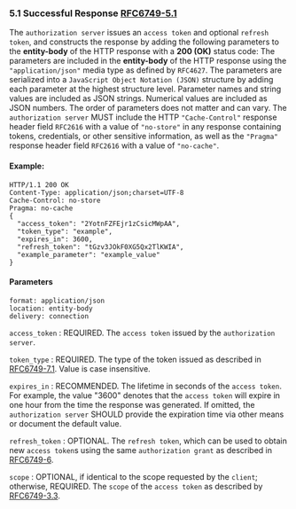 ### 5.1 Successful Response [RFC6749-5.1]

The `authorization server` issues an `access token` and optional `refresh
token`, and constructs the response by adding the following parameters
to the **entity-body** of the HTTP response with a **200 (OK)** status code:
The parameters are included in the **entity-body** of the HTTP response
using the `"application/json"` media type as defined by `RFC4627`. The
parameters are serialized into a `JavaScript Object Notation (JSON)`
structure by adding each parameter at the highest structure level.
Parameter names and string values are included as JSON strings.
Numerical values are included as JSON numbers. The order of
parameters does not matter and can vary.
The `authorization server` MUST include the HTTP `"Cache-Control"`
response header field `RFC2616` with a value of `"no-store"` in any
response containing tokens, credentials, or other sensitive
information, as well as the `"Pragma"` response header field `RFC2616`
with a value of `"no-cache"`.

#### Example:

```http response
HTTP/1.1 200 OK
Content-Type: application/json;charset=UTF-8
Cache-Control: no-store
Pragma: no-cache
{
  "access_token": "2YotnFZFEjr1zCsicMWpAA",
  "token_type": "example",
  "expires_in": 3600,
  "refresh_token": "tGzv3JOkF0XG5Qx2TlKWIA",
  "example_parameter": "example_value"
}
```

#### Parameters

```
format: application/json
location: entity-body
delivery: connection
```

`access_token`
: REQUIRED. The `access token` issued by the `authorization server`.

`token_type`
: REQUIRED. The type of the token issued
as described in [RFC6749-7.1]. Value is case insensitive.

`expires_in`
: RECOMMENDED. The lifetime in seconds of the `access token`. For
example, the value "3600" denotes that the `access token` will
expire in one hour from the time the response was generated.
If omitted, the `authorization server` SHOULD provide the
expiration time via other means or document the default value.

`refresh_token`
: OPTIONAL. The `refresh token`, which can be used to obtain new
`access token`s using the same `authorization grant` as described
in [RFC6749-6].

`scope`
: OPTIONAL, if identical to the scope requested by the `client`;
otherwise, REQUIRED. The `scope` of the `access token` as described by [RFC6749-3.3].

[RFC6749-5.1]: https://datatracker.ietf.org/doc/html/rfc6749#section-5.1

[RFC6749-7.1]: https://datatracker.ietf.org/doc/html/rfc6749#section-7.1

[RFC6749-3.3]: https://datatracker.ietf.org/doc/html/rfc6749#section-3.3

[RFC6749-6]: https://datatracker.ietf.org/doc/html/rfc6749#section-6
